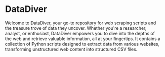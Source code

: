 # DataDiver
Welcome to DataDiver, your go-to repository for web scraping scripts and the treasure trove of data they uncover. Whether you're a researcher, analyst, or enthusiast, DataDiver empowers you to dive into the depths of the web and retrieve valuable information, all at your fingertips. It contains a collection of Python scripts designed to extract data from various websites, transforming unstructured web content into structured CSV files.
